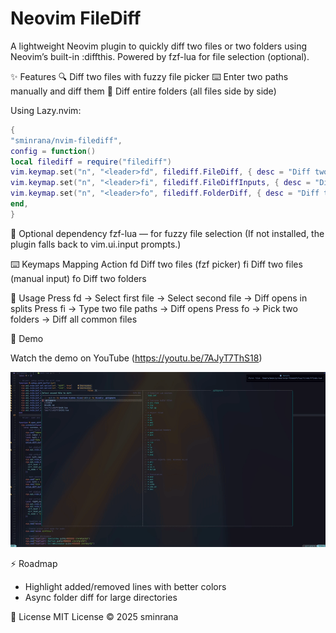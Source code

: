 # Neovim FileDiff

A lightweight Neovim plugin to quickly diff two files or two folders using Neovim’s built-in :diffthis.
Powered by fzf-lua for file selection (optional).

✨ Features
🔍 Diff two files with fuzzy file picker
⌨️ Enter two paths manually and diff them
📂 Diff entire folders (all files side by side)

Using Lazy.nvim:

```lua
{
"sminrana/nvim-filediff",
config = function()
local filediff = require("filediff")
vim.keymap.set("n", "<leader>fd", filediff.FileDiff, { desc = "Diff two files" })
vim.keymap.set("n", "<leader>fi", filediff.FileDiffInputs, { desc = "Diff via input paths" })
vim.keymap.set("n", "<leader>fo", filediff.FolderDiff, { desc = "Diff two folders (require absolute path)" })
end,
}
```

🔌 Optional dependency
fzf-lua — for fuzzy file selection
(If not installed, the plugin falls back to vim.ui.input prompts.)

⌨️ Keymaps Mapping Action
<leader>fd Diff two files (fzf picker)
<leader>fi Diff two files (manual input)
<leader>fo Diff two folders

🚀 Usage
Press <leader>fd → Select first file → Select second file → Diff opens in splits
Press <leader>fi → Type two file paths → Diff opens
Press <leader>fo → Pick two folders → Diff all common files

📸 Demo

Watch the demo on YouTube (https://youtu.be/7AJyT7ThS18)

![Watch the demo](demo.gif)

⚡ Roadmap

- Highlight added/removed lines with better colors
- Async folder diff for large directories

📝 License
MIT License © 2025 sminrana
